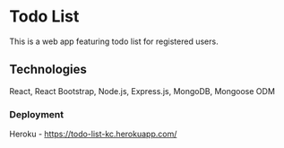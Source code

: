 # Todo List

This is a web app featuring todo list for registered users.

## Technologies

React, React Bootstrap, Node.js, Express.js, MongoDB, Mongoose ODM

### Deployment

Heroku - https://todo-list-kc.herokuapp.com/
